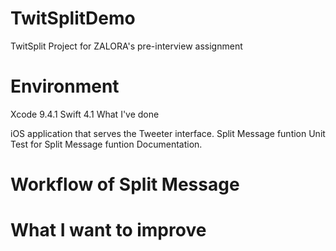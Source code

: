 # TwitSplitDemo

TwitSplit Project for ZALORA's pre-interview assignment

# Environment

Xcode 9.4.1
Swift 4.1
What I've done

iOS application that serves the Tweeter interface.
Split Message funtion
Unit Test for Split Message funtion
Documentation.

# Workflow of Split Message



# What I want to improve
